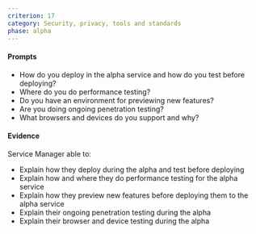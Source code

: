 ```yaml
---
criterion: 17
category: Security, privacy, tools and standards
phase: alpha
---
```


#### Prompts

* How do you deploy in the alpha service and how do you test before deploying?
* Where do you do performance testing?
* Do you have an environment for previewing new features?
* Are you doing ongoing penetration testing?
* What browsers and devices do you support and why?

#### Evidence

Service Manager able to:

* Explain how they deploy during the alpha and test before deploying
* Explain how and where they do performance testing for the alpha service
* Explain how they preview new features before deploying them to the alpha service
* Explain their ongoing penetration testing during the alpha
* Explain their browser and device testing during the alpha
